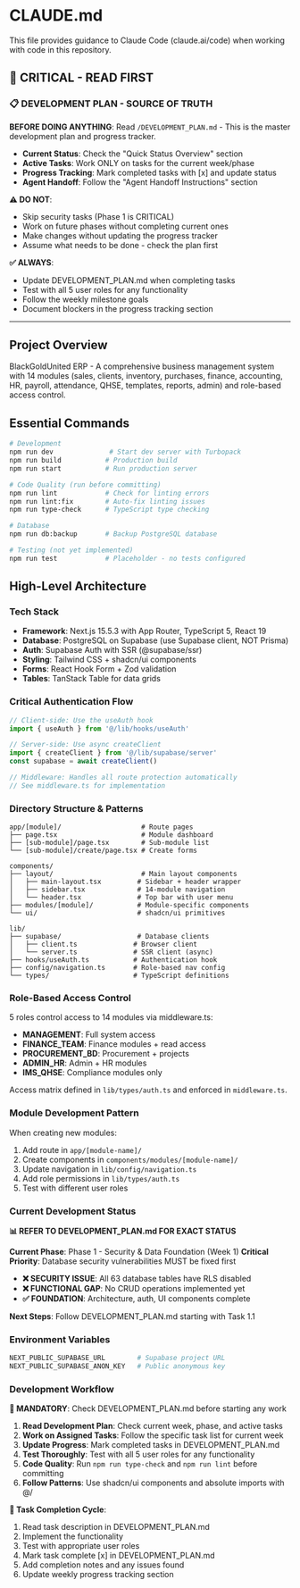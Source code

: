 # CLAUDE.md

This file provides guidance to Claude Code (claude.ai/code) when working with code in this repository.

## 🚨 **CRITICAL - READ FIRST**

### **📋 DEVELOPMENT PLAN - SOURCE OF TRUTH**
**BEFORE DOING ANYTHING**: Read `/DEVELOPMENT_PLAN.md` - This is the master development plan and progress tracker.

- **Current Status**: Check the "Quick Status Overview" section
- **Active Tasks**: Work ONLY on tasks for the current week/phase
- **Progress Tracking**: Mark completed tasks with [x] and update status
- **Agent Handoff**: Follow the "Agent Handoff Instructions" section

**⚠️ DO NOT**:
- Skip security tasks (Phase 1 is CRITICAL)
- Work on future phases without completing current ones
- Make changes without updating the progress tracker
- Assume what needs to be done - check the plan first

**✅ ALWAYS**:
- Update DEVELOPMENT_PLAN.md when completing tasks
- Test with all 5 user roles for any functionality
- Follow the weekly milestone goals
- Document blockers in the progress tracking section

---

## Project Overview
BlackGoldUnited ERP - A comprehensive business management system with 14 modules (sales, clients, inventory, purchases, finance, accounting, HR, payroll, attendance, QHSE, templates, reports, admin) and role-based access control.

## Essential Commands

```bash
# Development
npm run dev              # Start dev server with Turbopack
npm run build           # Production build
npm run start           # Run production server

# Code Quality (run before committing)
npm run lint            # Check for linting errors
npm run lint:fix        # Auto-fix linting issues
npm run type-check      # TypeScript type checking

# Database
npm run db:backup       # Backup PostgreSQL database

# Testing (not yet implemented)
npm run test            # Placeholder - no tests configured
```

## High-Level Architecture

### Tech Stack
- **Framework**: Next.js 15.5.3 with App Router, TypeScript 5, React 19
- **Database**: PostgreSQL on Supabase (use Supabase client, NOT Prisma)
- **Auth**: Supabase Auth with SSR (@supabase/ssr)
- **Styling**: Tailwind CSS + shadcn/ui components
- **Forms**: React Hook Form + Zod validation
- **Tables**: TanStack Table for data grids

### Critical Authentication Flow
```typescript
// Client-side: Use the useAuth hook
import { useAuth } from '@/lib/hooks/useAuth'

// Server-side: Use async createClient
import { createClient } from '@/lib/supabase/server'
const supabase = await createClient()

// Middleware: Handles all route protection automatically
// See middleware.ts for implementation
```

### Directory Structure & Patterns
```
app/[module]/                    # Route pages
├── page.tsx                     # Module dashboard
├── [sub-module]/page.tsx        # Sub-module list
└── [sub-module]/create/page.tsx # Create forms

components/
├── layout/                      # Main layout components
│   ├── main-layout.tsx         # Sidebar + header wrapper
│   ├── sidebar.tsx             # 14-module navigation
│   └── header.tsx              # Top bar with user menu
├── modules/[module]/           # Module-specific components
└── ui/                         # shadcn/ui primitives

lib/
├── supabase/                   # Database clients
│   ├── client.ts              # Browser client
│   └── server.ts              # SSR client (async)
├── hooks/useAuth.ts           # Authentication hook
├── config/navigation.ts       # Role-based nav config
└── types/                     # TypeScript definitions
```

### Role-Based Access Control
5 roles control access to 14 modules via middleware.ts:
- **MANAGEMENT**: Full system access
- **FINANCE_TEAM**: Finance modules + read access
- **PROCUREMENT_BD**: Procurement + projects
- **ADMIN_HR**: Admin + HR modules
- **IMS_QHSE**: Compliance modules only

Access matrix defined in `lib/types/auth.ts` and enforced in `middleware.ts`.

### Module Development Pattern
When creating new modules:
1. Add route in `app/[module-name]/`
2. Create components in `components/modules/[module-name]/`
3. Update navigation in `lib/config/navigation.ts`
4. Add role permissions in `lib/types/auth.ts`
5. Test with different user roles

### Current Development Status
**📊 REFER TO DEVELOPMENT_PLAN.md FOR EXACT STATUS**

**Current Phase**: Phase 1 - Security & Data Foundation (Week 1)
**Critical Priority**: Database security vulnerabilities MUST be fixed first
- **❌ SECURITY ISSUE**: All 63 database tables have RLS disabled
- **❌ FUNCTIONAL GAP**: No CRUD operations implemented yet
- **✅ FOUNDATION**: Architecture, auth, UI components complete

**Next Steps**: Follow DEVELOPMENT_PLAN.md starting with Task 1.1

### Environment Variables
```bash
NEXT_PUBLIC_SUPABASE_URL        # Supabase project URL
NEXT_PUBLIC_SUPABASE_ANON_KEY   # Public anonymous key
```

### Development Workflow
**🚨 MANDATORY**: Check DEVELOPMENT_PLAN.md before starting any work

1. **Read Development Plan**: Check current week, phase, and active tasks
2. **Work on Assigned Tasks**: Follow the specific task list for current week
3. **Update Progress**: Mark completed tasks in DEVELOPMENT_PLAN.md
4. **Test Thoroughly**: Test with all 5 user roles for any functionality
5. **Code Quality**: Run `npm run type-check` and `npm run lint` before committing
6. **Follow Patterns**: Use shadcn/ui components and absolute imports with @/

**🔄 Task Completion Cycle**:
1. Read task description in DEVELOPMENT_PLAN.md
2. Implement the functionality
3. Test with appropriate user roles
4. Mark task complete [x] in DEVELOPMENT_PLAN.md
5. Add completion notes and any issues found
6. Update weekly progress tracking section